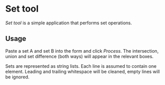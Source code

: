 # Set tool

*Set tool* is a simple application that performs set operations.

## Usage

Paste a set A and set B into the form and click *Process*. The intersection, union and set difference (both ways) will appear in the relevant boxes.

Sets are represented as string lists. Each line is assumed to contain one element. Leading and trailing whitespace will be cleaned, empty lines will be ignored.

